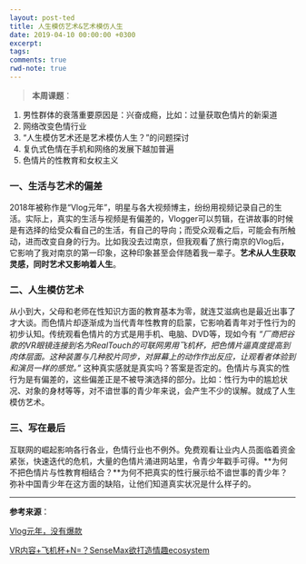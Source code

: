 ```yaml
---
layout: post-ted
title: 人生模仿艺术&艺术模仿人生
date: 2019-04-10 00:00:00 +0300
excerpt:
tags:
comments: true
rwd-note: true
---
```


<div style="display: none">
	![图片源自36氪](https://pic.36krcnd.com/201812/07085709/4mp5eicoh1bjhp3h!1200 "图片源自36氪")
</div>

> **本周课题**：
1. 男性群体的衰落重要原因是：兴奋成瘾，比如：过量获取色情片的新渠道
2. 网络改变色情行业
3. “人生模仿艺术还是艺术模仿人生？”的问题探讨
4. 复仇式色情在手机和网络的发展下越加普遍
5. 色情片的性教育和女权主义

### 一、生活与艺术的偏差  
   2018年被称作是“Vlog元年”，明星与各大视频博主，纷纷用视频记录自己的生活。实际上，真实的生活与视频是有偏差的，Vlogger可以剪辑，在讲故事的时候是有选择的给受众看自己的生活，有自己的导向；而受众观看之后，可能会有所触动，进而改变自身的行为。比如我没去过南京，但我观看了旅行南京的Vlog后，它影响了我对南京的第一印象，这种印象甚至会伴随着我一辈子。**艺术从人生获取灵感，同时艺术又影响着人生**。

### 二、人生模仿艺术
   从小到大，父母和老师在性知识方面的教育基本为零，就连艾滋病也是最近出事了才大谈。而色情片却逐渐成为当代青年性教育的启蒙，它影响着青年对于性行为的初步认知。传统观看色情片的方式是用手机、电脑、DVD等，现如今有 *“厂商把谷歌的VR眼镜连接到名为RealTouch的可联网男用飞机杯，把色情片逼真度提高到肉体层面。这种装置与几种胶片同步，对屏幕上的动作作出反应，让观看者体验到和演员一样的感觉。”* 
   这种真实感就是真实吗？答案是否定的。色情片与真实的性行为是有偏差的，这些偏差正是不被导演选择的部分。比如：性行为中的尴尬状况、对象的身材等等，对不谙世事的青少年来说，会产生不少的误解。就成了人生模仿艺术。

### 三、写在最后
   互联网的崛起影响各行各业，色情行业也不例外。免费观看让业内人员面临着资金紧张，快速迭代的危机，大量的色情片涌进网站里，令青少年戳手可得。**为何不把色情片与性教育相结合？**为何不把真实的性行展示给不谙世事的青少年？弥补中国青少年在这方面的缺陷，让他们知道真实状况是什么样子的。
   
------------

**参考来源**：

[Vlog元年，没有爆款](https://36kr.com/p/5169735)

[VR内容+飞机杯+N=？SenseMax欲打造情趣ecosystem](https://36kr.com/p/5072807)